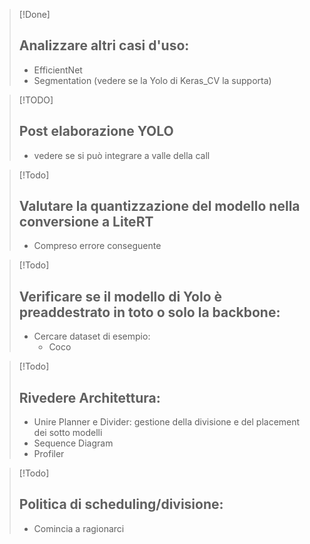 
> [!Done]
> ## Analizzare altri casi d'uso:
> - EfficientNet
> - Segmentation (vedere se la Yolo di Keras_CV la supporta)

> [!TODO]
> ## Post elaborazione YOLO
> - vedere se si può integrare a valle della call

> [!Todo]
> ## Valutare la quantizzazione del modello nella conversione a LiteRT
> - Compreso errore conseguente

> [!Todo]
> ## Verificare se il modello di Yolo è preaddestrato in toto o solo la backbone:
> - Cercare dataset di esempio:
> 	- Coco

> [!Todo]
> ## Rivedere Architettura:
> - Unire Planner e Divider: gestione della divisione e del placement dei sotto modelli
> - Sequence Diagram
> - Profiler

> [!Todo]
> ## Politica di scheduling/divisione:
> - Comincia a ragionarci

